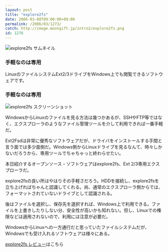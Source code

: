 ```yaml
---
layout: post
title: "explore2fs"
date: 2006-03-08T09:00:00+09:00
permalink: /2006/03/1273/
catch: http://image.moongift.jp/intro2/explore2fs.png
id: 1276
---
```

 ![explore2fs サムネイル](http://image.moongift.jp/intro2/explore2fs.t.png "explore2fs サムネイル")
  

### 手軽なのは専用
  
LinuxのファイルシステムExt2/3ドライブをWindows上でも閲覧できるソフトウェアです。  
<!--more-->  

### 手軽なのは専用
  

![explore2fs スクリーンショット](http://image.moongift.jp/intro2/explore2fs.png "explore2fs スクリーンショット")

  

WindowsからLinuxのファイルを見る方法は幾つかあるが、SSHやFTP等ではなく、エクスプローラのようなファイル管理ツールを介して利用できれば一番手軽だ。

  

Ext2Fsdは非常に優秀なソフトウェアだが、ドライバをインストールする手間と言う面では多少面倒だ。Windows側からLinuxドライブを見るなんて、時々しかないだろうから、専用ツールでちゃちゃっと終わらせたい。

  

本日紹介するオープンソース・ソフトウェアはexplore2fs、Ext 2/3専用エクスプローラだ。

  

explore2fsの良い所はやはりその手軽さだろう。HDDを接続し、explore2fsを立ち上げればちゃんと認識してくれる。尚、通常のエクスプローラ側からでは、フォーマットされていないドライブとして認識される。

  

後はファイルを選択し、保存先を選択すれば、Windows上で利用できる。ファイルを上書きしたりしない分、安全性が高いかも知れない。但し、Linuxでの権限などは適用されないので、利用には注意が必要だ。

  

WindowsからLinuxへの一方通行だと思っていたファイルシステムだが、Windowsでも受け入れるソフトウェアは様々にある。

  

[explore2fs レビュー](http://oss.moongift.jp/review/i-1287.html)はこちら

